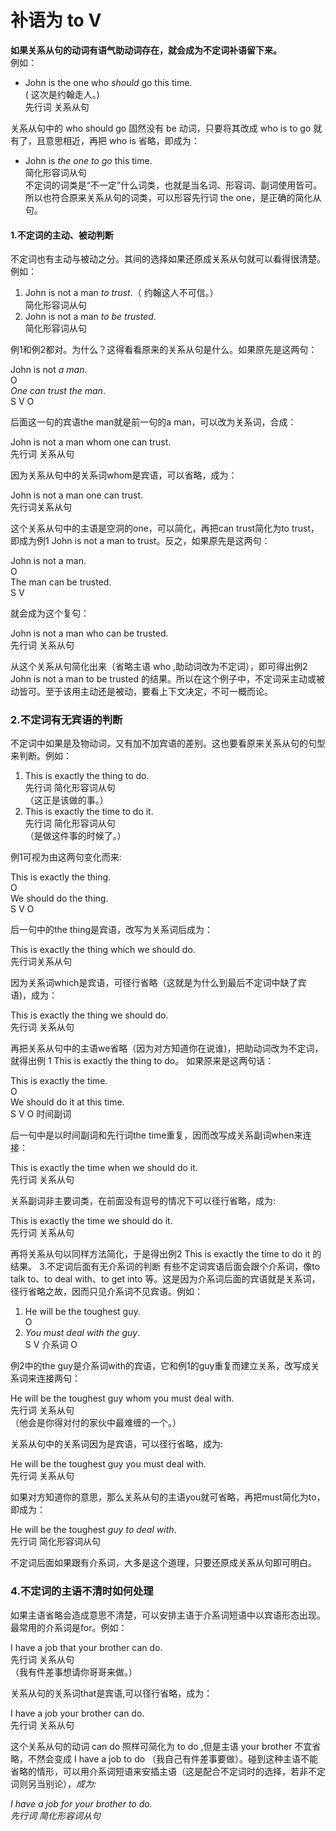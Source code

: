 # 补语为 to V

<b>如果**关系从句的动词有语气助动词**存在，就会成为**不定词补语**留下来。</b>  
例如：  
- John is the one who <em>should</em> go this time.  
( 这次是约翰走人。)    
先行词 关系从句   

关系从句中的 who should go 固然没有 be 动词，只要将其改成 who is to go 就有了，且意思相近，再把 who is 省略，即成为：  
- John is <em>the one to go</em> this time.   
简化形容词从句  
不定词的词类是“不一定”什么词类，也就是当名词、形容词、副词使用皆可。所以也符合原来关系从句的词类，可以形容先行词 the one，是正确的简化从句。

#### 1.不定词的主动、被动判断


不定词也有主动与被动之分。其间的选择如果还原成关系从句就可以看得很清楚。例如：  
>  
1. John is not a man <em>to trust</em>.（ 约翰这人不可信。）  
简化形容词从句  
2. John is not a man <em>to be trusted</em>.  
简化形容词从句  

例1和例2都对。为什么？这得看看原来的关系从句是什么。如果原先是这两句：  
>  
John is not <em>a man</em>.  
O   
<em>One</em> <em>can trust</em> <em>the man</em>.  
S V O  

后面这一句的宾语the man就是前一句的a man，可以改为关系词，合成：   
>  
John is not a man whom one can trust.  
先行词 关系从句  

因为关系从句中的关系词whom是宾语，可以省略，成为：  
>  
John is not a man one can trust.  
先行词关系从句  

这个关系从句中的主语是空洞的one，可以简化，再把can trust简化为to trust，即成为例1 John is not a man to trust。反之，如果原先是这两句：  
>  
John is not a man.  
O  
The man can be trusted.  
S V  

就会成为这个复句：   
>  
John is not a man who can be trusted.  
先行词 关系从句  

从这个关系从句简化出来（省略主语 who ,助动词改为不定词），即可得出例2 John is not a man to be trusted 的结果。所以在这个例子中，不定词采主动或被动皆可。至于该用主动还是被动，要看上下文决定，不可一概而论。  


### 2.不定词有无宾语的判断


不定词中如果是及物动词，又有加不加宾语的差别。这也要看原来关系从句的句型来判断。例如：  
>  
1. This is exactly the thing to do.  
先行词 简化形容词从句  
（这正是该做的事。）
2. This is exactly the time to do it.  
先行词 简化形容词从句  
（是做这件事的时候了。）  

例1可视为由这两句变化而来:  
>  
This is exactly the thing.  
O  
We should do the thing.  
S V O  

后一句中的the thing是宾语，改写为关系词后成为：  
>  
This is exactly the thing which we should do.  
先行词关系从句  

因为关系词which是宾语，可径行省略（这就是为什么到最后不定词中缺了宾语)，成为：  
>  
This is exactly the thing we should do.  
先行词 关系从句  

再把关系从句中的主语we省略（因为对方知道你在说谁)，把助动词改为不定词，就得出例 1 This is exactly the thing to do。
如果原来是这两句话：    
>  
This is exactly the time.  
O  
We should do it at this time.  
S V O 时间副词  

后一句中是以时间副词和先行词the time重复，因而改写成关系副词when来连接：  
>  
This is exactly the time when we should do it.  
先行词 关系从句   

关系副词非主要词类，在前面没有逗号的情况下可以径行省略，成为:  
>  
This is exactly the time we should do it.  
先行词 关系从句  

再将关系从句以同样方法简化，于是得出例2 This is exactly the time to do it 的结果。
3.不定词后面有无介系词的判断
有些不定词宾语后面会跟个介系词，像to talk to、to deal with、to get into 等。这是因为介系词后面的宾语就是关系词，径行省略之故，因而只见介系词不见宾语。例如：  
>  
1. He will be the toughest guy.  
O  
2. <em>You</em> <em>must deal</em> <em>with the guy</em>.  
S V 介系词 O  

例2中的the guy是介系词with的宾语，它和例1的guy重复而建立关系，改写成关系词来连接两句：  
>  
He will be the toughest guy whom you must deal with.  
先行词 关系从句  
（他会是你得对付的家伙中最难缠的一个。）  

关系从句中的关系词因为是宾语，可以径行省略，成为:  
>  
He will be the toughest guy you must deal with.  
先行词 关系从句  

如果对方知道你的意思，那么关系从句的主语you就可省略，再把must简化为to，即成为：  
>  
He will be the toughest <em>guy</em> <em>to deal with</em>.  
先行词 简化形容词从句  

不定词后面如果跟有介系词，大多是这个道理，只要还原成关系从句即可明白。  


### 4.不定词的主语不清时如何处理

  
如果主语省略会造成意思不清楚，可以安排主语于介系词短语中以宾语形态出现。最常用的介系词是for。例如：  
>   
I have a job that your brother can do.  
先行词 关系从句  
（我有件差事想请你哥哥来做。）  

关系从句的关系词that是宾语,可以径行省略，成为：  
>  
I have a job your brother can do.  
先行词 关系从句  

这个关系从句的动词 can do 照样可简化为 to do ,但是主语 your brother  不宜省略，不然会变成 I have a job to do  （我自己有件差事要做）。碰到这种主语不能省略的情形，可以用介系词短语来安插主语（这是配合不定词时的选择，若非不定词则另当别论），<em>成为:  
>  
I have a job for your brother to do.  
先行词 简化形容词从句  